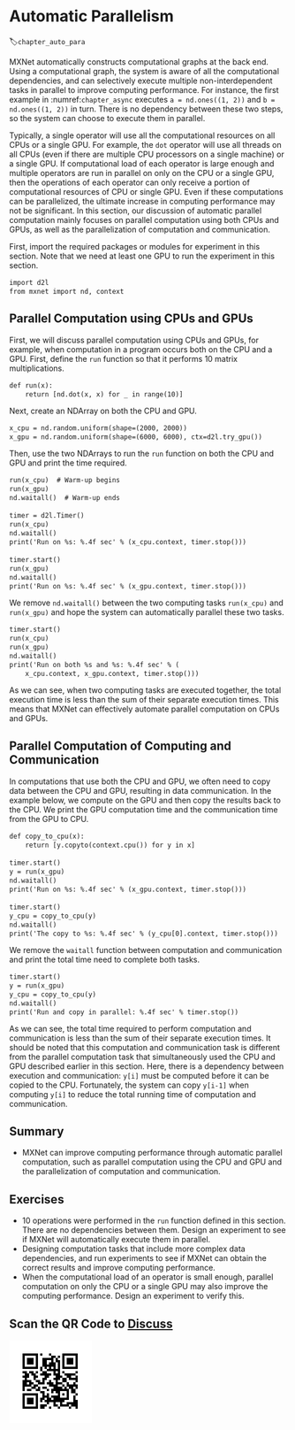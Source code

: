 # Automatic Parallelism
:label:`chapter_auto_para`

MXNet automatically constructs computational graphs at the back end. Using a
computational graph, the system is aware of all the computational dependencies,
and can selectively execute multiple non-interdependent tasks in parallel to
improve computing performance. For instance, the first example in
:numref:`chapter_async` executes `a = nd.ones((1, 2))` and `b = nd.ones((1, 2))`
in turn. There is no dependency between these two steps, so the system can
choose to execute them in parallel.

Typically, a single operator will use all the computational resources on all CPUs or a single GPU. For example, the `dot` operator will use all threads on all CPUs (even if there are multiple CPU processors on a single machine) or a single GPU. If computational load of each operator is large enough and multiple operators are run in parallel on only on the CPU or a single GPU, then the operations of each operator can only receive a portion of computational resources of CPU or single GPU. Even if these computations can be parallelized, the ultimate increase in computing performance may not be significant. In this section, our discussion of automatic parallel computation mainly focuses on parallel computation using both CPUs and GPUs, as well as the parallelization of computation and communication.

First, import the required packages or modules for experiment in this section. Note that we need at least one GPU to run the experiment in this section.

```{.python .input}
import d2l
from mxnet import nd, context
```

## Parallel Computation using CPUs and GPUs

First, we will discuss parallel computation using CPUs and GPUs, for example, when computation in a program occurs both on the CPU and a GPU. First, define the `run` function so that it performs 10 matrix multiplications.

```{.python .input}
def run(x):
    return [nd.dot(x, x) for _ in range(10)]
```

Next, create an NDArray on both the CPU and GPU.

```{.python .input}
x_cpu = nd.random.uniform(shape=(2000, 2000))
x_gpu = nd.random.uniform(shape=(6000, 6000), ctx=d2l.try_gpu())
```

Then, use the two NDArrays to run the `run` function on both the CPU and GPU and print the time required.

```{.python .input}
run(x_cpu)  # Warm-up begins
run(x_gpu)
nd.waitall()  # Warm-up ends

timer = d2l.Timer()
run(x_cpu)
nd.waitall()
print('Run on %s: %.4f sec' % (x_cpu.context, timer.stop()))

timer.start()
run(x_gpu)
nd.waitall()
print('Run on %s: %.4f sec' % (x_gpu.context, timer.stop()))
```

We remove `nd.waitall()` between the two computing tasks `run(x_cpu)` and `run(x_gpu)` and hope the system can automatically parallel these two tasks.

```{.python .input}
timer.start()
run(x_cpu)
run(x_gpu)
nd.waitall()
print('Run on both %s and %s: %.4f sec' % (
    x_cpu.context, x_gpu.context, timer.stop()))
```

As we can see, when two computing tasks are executed together, the total execution time is less than the sum of their separate execution times. This means that MXNet can effectively automate parallel computation on CPUs and GPUs.


## Parallel Computation of Computing and Communication

In computations that use both the CPU and GPU, we often need to copy data between the CPU and GPU, resulting in data communication. In the example below, we compute on the GPU and then copy the results back to the CPU. We print the GPU computation time and the communication time from the GPU to CPU.

```{.python .input}
def copy_to_cpu(x):
    return [y.copyto(context.cpu()) for y in x]

timer.start()
y = run(x_gpu)
nd.waitall()
print('Run on %s: %.4f sec' % (x_gpu.context, timer.stop()))

timer.start()
y_cpu = copy_to_cpu(y)
nd.waitall()
print('The copy to %s: %.4f sec' % (y_cpu[0].context, timer.stop()))
```

We remove the `waitall` function between computation and communication and print the total time need to complete both tasks.

```{.python .input}
timer.start()
y = run(x_gpu)
y_cpu = copy_to_cpu(y)
nd.waitall()
print('Run and copy in parallel: %.4f sec' % timer.stop())
```

As we can see, the total time required to perform computation and communication is less than the sum of their separate execution times. It should be noted that this computation and communication task is different from the parallel computation task that simultaneously used the CPU and GPU described earlier in this section. Here, there is a dependency between execution and communication: `y[i]` must be computed before it can be copied to the CPU. Fortunately, the system can copy `y[i-1]` when computing `y[i]` to reduce the total running time of computation and communication.

## Summary

* MXNet can improve computing performance through automatic parallel computation, such as parallel computation using the CPU and GPU and the parallelization of computation and communication.


## Exercises

* 10 operations were performed in the `run` function defined in this section. There are no dependencies between them. Design an experiment to see if MXNet will automatically execute them in parallel.
* Designing computation tasks that include more complex data dependencies, and run experiments to see if MXNet can obtain the correct results and improve computing performance.
* When the computational load of an operator is small enough, parallel computation on only the CPU or a single GPU may also improve the computing performance. Design an experiment to verify this.

## Scan the QR Code to [Discuss](https://discuss.mxnet.io/t/2382)

![](../img/qr_auto-parallelism.svg)
